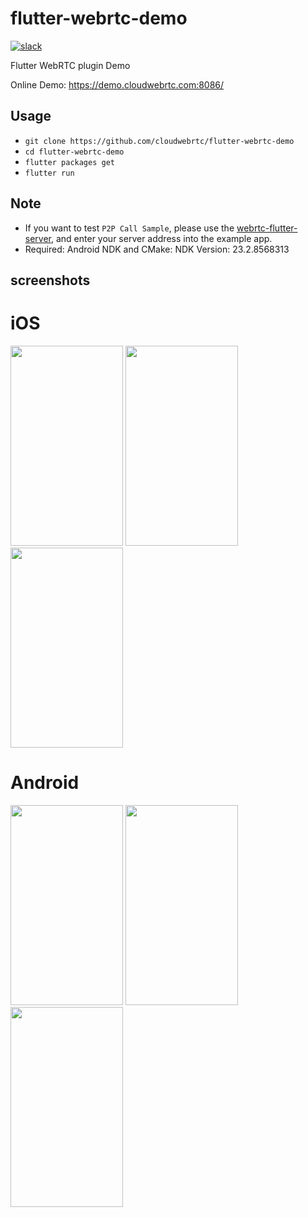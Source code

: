 # flutter-webrtc-demo
 [![slack](https://img.shields.io/badge/join-us%20on%20slack-gray.svg?longCache=true&logo=slack&colorB=brightgreen)](https://join.slack.com/t/flutterwebrtc/shared_invite/zt-q83o7y1s-FExGLWEvtkPKM8ku_F8cEQ)
 
Flutter WebRTC plugin Demo

Online Demo: https://demo.cloudwebrtc.com:8086/

## Usage
- `git clone https://github.com/cloudwebrtc/flutter-webrtc-demo`
- `cd flutter-webrtc-demo`
- `flutter packages get`
- `flutter run`
## Note
- If you want to test `P2P Call Sample`, please use the [webrtc-flutter-server](https://github.com/cloudwebrtc/flutter-webrtc-server), and enter your server address into the example app.
- Required: Android NDK and CMake: NDK Version: 23.2.8568313

## screenshots
# iOS
<img width="180" height="320" src="https://raw.githubusercontent.com/cloudwebrtc/flutter-webrtc-demo/master/screenshots/flutter-webrtc-ios-example.png"/> <img width="180" height="320" src="https://raw.githubusercontent.com/cloudwebrtc/flutter-webrtc-demo/master/screenshots/ios-01.jpeg"/> <img width="180" height="320" src="https://raw.githubusercontent.com/cloudwebrtc/flutter-webrtc-demo/master/screenshots/ios-02.jpeg"/>
# Android
<img width="180" height="320" src="https://raw.githubusercontent.com/cloudwebrtc/flutter-webrtc-demo/master/screenshots/flutter-webrtc-android-example.png"/> <img width="180" height="320" src="https://raw.githubusercontent.com/cloudwebrtc/flutter-webrtc-demo/master/screenshots/android-01.png"/> <img width="180" height="320" src="https://raw.githubusercontent.com/cloudwebrtc/flutter-webrtc-demo/master/screenshots/android-02.png"/>
